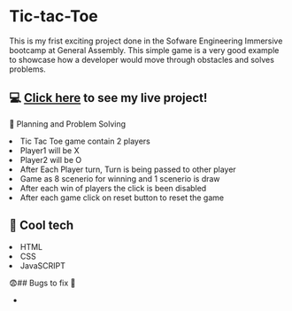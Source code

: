 # Tic-tac-Toe

This is my frist exciting project done in the Sofware Engineering Immersive bootcamp at General Assembly. This simple game is a very good example to showcase how a developer would move through obstacles and solves problems. 



## :computer: [Click here](https://anuachu.github.io/Tic-Tac-toe/) to see my live project!

:pencil: Planning and Problem Solving
   
 
 <li>Tic Tac Toe game contain 2 players</li>
 <li>Player1 will be X</li>
 <li>Player2 will be O</li>
 <li>After Each Player turn, Turn is being passed to other player</li>
 <li>Game as 8 scenerio for winning and 1 scenerio is draw</li>
 <li>After each win of players the click is been disabled</li>
 <li>After each game click on reset button to reset the game</li>
 
:rocket: Cool tech
 -----------------------------------------------------------------------
 <li>HTML</li>
 <li>CSS</li>
 <li>JavaSCRIPT</li>
 
 
 :fearful:## Bugs to fix :poop:
 
 <ul>
 <li>
 

